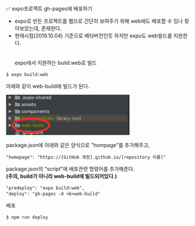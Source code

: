 ✅ expo프로젝트 gh-pages에 배포하기
* expo로 만든 프로젝트를 웹으로 간단히 보여주기 위해 web에도 배포할 수 있나 찾아보았는데, 존재한다.
* 현재시점(2019.10.04) 기준으로 베타버전인듯 하지만 expo도 web빌드를 지원한다.
<br><br><br>
expo에서 지원하는 build:web로 빌드
````
$ expo build:web
````

아래와 같이 web-build에 빌드가 된다.

![web-build](../../resources/web-build.png)

package.json에 아래와 같은 양식으로 "hompage"를 추가해주고,
````
"homepage": "https://[GitHub 계정].github.io/[repository 이름]"
````

package.json의 "script"에 배포관련 명령어를 추가해준다. <br><b>(주의, build가 아니라 web-build에 빌드되어있다.)</b>
````
"predeploy": "expo build:web",
"deploy": "gh-pages -d <b>web-build"
````

배포
````javascript
$ npm run deploy
````
